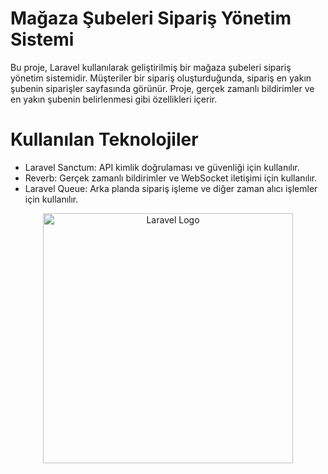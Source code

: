 <h1>Mağaza Şubeleri Sipariş Yönetim Sistemi</h1> 
Bu proje, Laravel kullanılarak geliştirilmiş bir mağaza şubeleri sipariş yönetim sistemidir. Müşteriler bir sipariş oluşturduğunda, sipariş en yakın şubenin siparişler sayfasında görünür. Proje, gerçek zamanlı bildirimler ve en yakın şubenin belirlenmesi gibi özellikleri içerir.

<h1>Kullanılan Teknolojiler</h1> 
<ul>
    <li>Laravel Sanctum: API kimlik doğrulaması ve güvenliği için kullanılır.</li>
    <li>Reverb: Gerçek zamanlı bildirimler ve WebSocket iletişimi için kullanılır.</li>
    <li>Laravel Queue: Arka planda sipariş işleme ve diğer zaman alıcı işlemler için kullanılır.</li>
</ul>

<p align="center"><a href="https://laravel.com" target="_blank"><img src="https://raw.githubusercontent.com/laravel/art/master/logo-lockup/5%20SVG/2%20CMYK/1%20Full%20Color/laravel-logolockup-cmyk-red.svg" width="400" alt="Laravel Logo"></a></p>


